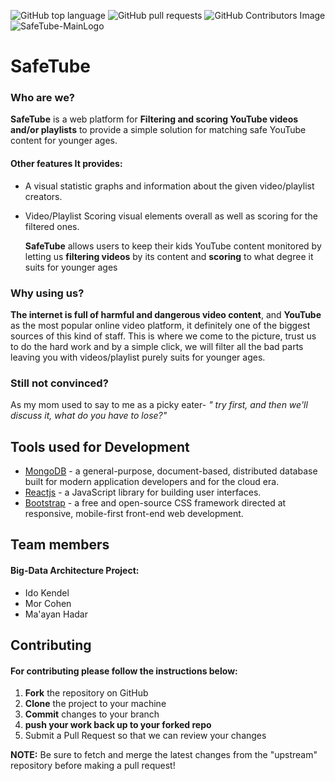 ![GitHub top language](https://img.shields.io/github/languages/top/maayanhd/SafeTube) ![GitHub pull requests](https://img.shields.io/github/issues-pr-raw/maayanhd/SafeTube?logo=GitHub)
![GitHub Contributors Image](https://contrib.rocks/image?repo=maayanhd/SafeTube)
![SafeTube-MainLogo](https://user-images.githubusercontent.com/48455448/119765860-a49fd780-bebc-11eb-967d-1ebe8770a734.png
)

# SafeTube

### **Who are we?**

   **SafeTube** is a web platform for **Filtering and scoring YouTube videos and/or playlists** to provide a simple solution for matching safe YouTube content for younger ages.


 #### Other features It provides:
* A visual statistic graphs and information about the given video/playlist creators.
* Video/Playlist Scoring visual elements overall as well as scoring for the filtered ones.

   **SafeTube** allows users to keep their kids YouTube content monitored by letting us **filtering videos** by its content and **scoring** to what degree it suits for younger ages

### Why using us?
  **The internet is full of harmful and dangerous video content**, and **YouTube** as the most popular online video platform, it definitely one of the biggest sources of this kind of staff. This is where we come to the picture, trust us to do the hard work and by a simple click, we will filter all the bad parts leaving you with videos/playlist purely suits for younger ages.

### Still not convinced?
 As my mom used to say to me as a picky eater- _" try first, and then we'll discuss it, what do you have to lose?"_


## Tools used for Development
* [MongoDB](https://www.mongodb.com/) - a general-purpose, document-based, distributed database built for modern application developers and for the cloud era.
* [Reactjs](https://reactjs.org/) - a JavaScript library for building user interfaces.
* [Bootstrap](/https://getbootstrap.com/) -  a free and open-source CSS framework directed at responsive, mobile-first front-end web development.

## Team members
  #### Big-Data Architecture Project:
- Ido Kendel
- Mor Cohen
- Ma'ayan Hadar

## Contributing
#### For contributing please follow the instructions below:
   1. **Fork** the repository on GitHub
   2. **Clone** the project to your machine
   3. **Commit** changes to your branch
   4. **push your work back up to your forked repo**
   5. Submit a Pull Request so that we can review your changes

 **NOTE:** Be sure to fetch and merge the latest changes from the "upstream" repository before making a pull request!
